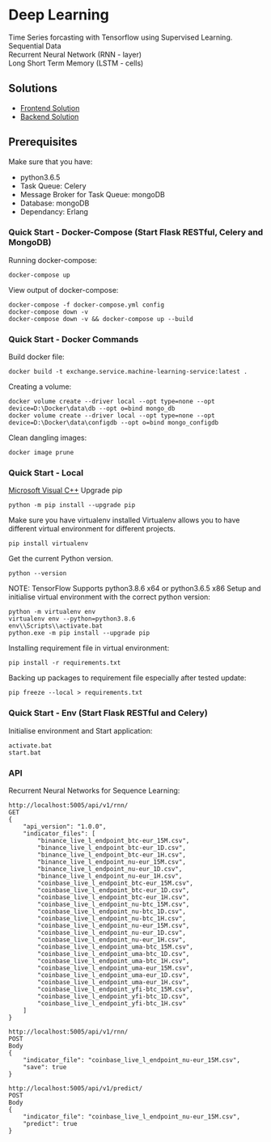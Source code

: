 # Deep Learning

Time Series forcasting with Tensorflow using Supervised Learning. \
Sequential Data \
Recurrent Neural Network (RNN - layer) \
Long Short Term Memory (LSTM - cells)

## Solutions

- [Frontend Solution](exchange.signalR.client.web.frontend/README.md#section)
- [Backend Solution](exchange.service/README.md#section)

## Prerequisites

Make sure that you have:

- python3.6.5
- Task Queue: Celery
- Message Broker for Task Queue: mongoDB
- Database: mongoDB
- Dependancy: Erlang

### Quick Start - Docker-Compose (Start Flask RESTful, Celery and MongoDB)

Running docker-compose:

```shell
docker-compose up
```

View output of docker-compose:

```shell
docker-compose -f docker-compose.yml config
docker-compose down -v
docker-compose down -v && docker-compose up --build
```

### Quick Start - Docker Commands

Build docker file:

```shell
docker build -t exchange.service.machine-learning-service:latest .
```

Creating a volume:

```shell
docker volume create --driver local --opt type=none --opt device=D:\Docker\data\db --opt o=bind mongo_db
docker volume create --driver local --opt type=none --opt device=D:\Docker\data\configdb --opt o=bind mongo_configdb
```

Clean dangling images:

```shell
docker image prune
```

### Quick Start - Local

[Microsoft Visual C++](https://visualstudio.microsoft.com/visual-cpp-build-tools/)
Upgrade pip

```shell
python -m pip install --upgrade pip
```

Make sure you have virtualenv installed
Virtualenv allows you to have different virtual environment for different projects.

```shell
pip install virtualenv
```

Get the current Python version.

```shell
python --version
```

NOTE: TensorFlow Supports python3.8.6 x64 or python3.6.5 x86
Setup and initialise virtual environment with the correct python version:

```shell
python -m virtualenv env
virtualenv env --python=python3.8.6
env\\Scripts\\activate.bat
python.exe -m pip install --upgrade pip
```

Installing requirement file in virtual environment:

```shell
pip install -r requirements.txt
```

Backing up packages to requirement file especially after tested update:

```shell
pip freeze --local > requirements.txt
```

### Quick Start - Env (Start Flask RESTful and Celery)

Initialise environment and Start application:

```shell
activate.bat
start.bat
```

### API

Recurrent Neural Networks for Sequence Learning:

```shell
http://localhost:5005/api/v1/rnn/
GET
{
    "api_version": "1.0.0",
    "indicator_files": [
        "binance_live_l_endpoint_btc-eur_15M.csv",
        "binance_live_l_endpoint_btc-eur_1D.csv",
        "binance_live_l_endpoint_btc-eur_1H.csv",
        "binance_live_l_endpoint_nu-eur_15M.csv",
        "binance_live_l_endpoint_nu-eur_1D.csv",
        "binance_live_l_endpoint_nu-eur_1H.csv",
        "coinbase_live_l_endpoint_btc-eur_15M.csv",
        "coinbase_live_l_endpoint_btc-eur_1D.csv",
        "coinbase_live_l_endpoint_btc-eur_1H.csv",
        "coinbase_live_l_endpoint_nu-btc_15M.csv",
        "coinbase_live_l_endpoint_nu-btc_1D.csv",
        "coinbase_live_l_endpoint_nu-btc_1H.csv",
        "coinbase_live_l_endpoint_nu-eur_15M.csv",
        "coinbase_live_l_endpoint_nu-eur_1D.csv",
        "coinbase_live_l_endpoint_nu-eur_1H.csv",
        "coinbase_live_l_endpoint_uma-btc_15M.csv",
        "coinbase_live_l_endpoint_uma-btc_1D.csv",
        "coinbase_live_l_endpoint_uma-btc_1H.csv",
        "coinbase_live_l_endpoint_uma-eur_15M.csv",
        "coinbase_live_l_endpoint_uma-eur_1D.csv",
        "coinbase_live_l_endpoint_uma-eur_1H.csv",
        "coinbase_live_l_endpoint_yfi-btc_15M.csv",
        "coinbase_live_l_endpoint_yfi-btc_1D.csv",
        "coinbase_live_l_endpoint_yfi-btc_1H.csv"
    ]
}

http://localhost:5005/api/v1/rnn/
POST
Body
{
    "indicator_file": "coinbase_live_l_endpoint_nu-eur_15M.csv",
    "save": true
}

http://localhost:5005/api/v1/predict/
POST
Body
{
    "indicator_file": "coinbase_live_l_endpoint_nu-eur_15M.csv",
    "predict": true
}
```
